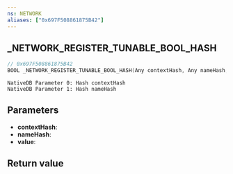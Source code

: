 ```yaml
---
ns: NETWORK
aliases: ["0x697F508861875B42"]
---
```

## _NETWORK_REGISTER_TUNABLE_BOOL_HASH

```c
// 0x697F508861875B42
BOOL _NETWORK_REGISTER_TUNABLE_BOOL_HASH(Any contextHash, Any nameHash, BOOL* value);
```

```
NativeDB Parameter 0: Hash contextHash
NativeDB Parameter 1: Hash nameHash
```

## Parameters
* **contextHash**: 
* **nameHash**: 
* **value**: 

## Return value
